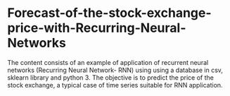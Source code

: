 # Forecast-of-the-stock-exchange-price-with-Recurring-Neural-Networks
The content consists of an example of application of recurrent neural networks (Recurring Neural Network- RNN) using using a database in csv, sklearn library and python 3. The objective is to predict the price of the stock exchange, a typical case of time series suitable for RNN application.
